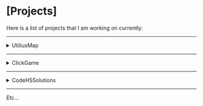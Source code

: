 # [Projects]
Here is a list of projects that I am working on currently:

___

<details>
  <summary>UtiliusMap</summary>
  
  
  Link: [Click Here](https://github.com/exoad/UtilitiusMap)
  
  Status: **Closed**
  
  About: An app to display your system information
  
</details>

___

<details>
  <summary>ClickGame</summary>
  
  
  Link: [Click Here](https://github.com/exoad/ClickGame)
  
  Status: **Open**
  
  About: This is a simple program I made for my 2020-2021 final project at GNSHS. The final folder is the original project while the remake is, of course, the rework.
  
</details>
  
___

<details>
  <summary>CodeHSSolutions</summary>
  
  
  Link: [Click Here](https://github.com/exoad/codehssolutions)
  
  Status: **Limited-Open**
  
  About: Solutions for CodeHS
  
</details>

___

Etc...
  
